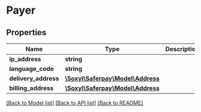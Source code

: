 # Payer

## Properties
Name | Type | Description | Notes
------------ | ------------- | ------------- | -------------
**ip_address** | **string** |  | [optional] 
**language_code** | **string** |  | [optional] 
**delivery_address** | [**\Soxyl\Saferpay\Model\Address**](Address.md) |  | [optional] 
**billing_address** | [**\Soxyl\Saferpay\Model\Address**](Address.md) |  | [optional] 

[[Back to Model list]](../README.md#documentation-for-models) [[Back to API list]](../README.md#documentation-for-api-endpoints) [[Back to README]](../README.md)


